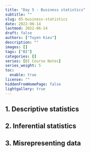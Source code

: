 ```yaml
---
title: "Day 5 - Business statistics"
subtitle: ""
slug: 05-business-statistics
date: 2022-06-14
lastmod: 2022-06-14
draft: false
authors: ["Tuyen Kieu"]
description: ""
images: []
tags: ["BI"]
categories: []
series: [BI Course Notes]
series_weight: 5
toc:
  enable: true
license: ""
hiddenFromHomePage: false
lightgallery: true
---
```


<!--more-->

## 1. Descriptive statistics

## 2. Inferential statistics

## 3. Misrepresenting data
